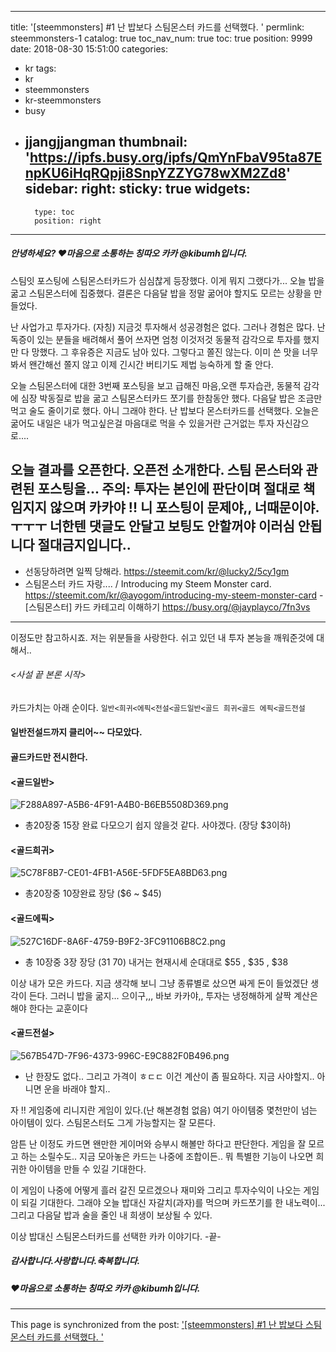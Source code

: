 
---
title: '[steemmonsters] #1  난 밥보다 스팀몬스터 카드를 선택했다. '
permlink: steemmonsters-1
catalog: true
toc_nav_num: true
toc: true
position: 9999
date: 2018-08-30 15:51:00
categories:
- kr
tags:
- kr
- steemmonsters
- kr-steemmonsters
- busy
- jjangjjangman
thumbnail: 'https://ipfs.busy.org/ipfs/QmYnFbaV95ta87EnpKU6iHqRQpji8SnpYZZYG78wXM2Zd8'
sidebar:
    right:
        sticky: true
widgets:
    -
        type: toc
        position: right
---


##### 안녕하세요? ♥마음으로 소통하는 칭따오 카카 @kibumh입니다.

스팀잇 포스팅에 스팀몬스터카드가 심심찮게 등장했다.
이게 뭐지 그랬다가... 오늘  밥을 굶고 스팀몬스터에 집중했다.
결론은 다음달 밥을 정말 굶어야 할지도 모르는 상황을 만들었다.

난 사업가고 투자가다. (자칭)
지금것 투자해서 성공경험은 없다.  그러나 경험은 많다.
난독증이 있는 분들을 배려해서 풀어 쓰자면 엄청 이것저것 
동물적 감각으로 투자를 했지만 다 망했다. 그 후유증은 지금도
남아 있다. 그렇다고 쫄진 않는다. 
이미 쓴 맛을 너무 봐서 왠간해선 쫄지 않고 
이제 긴시간 버티기도 제법 능숙하게 할 줄 안다.

오늘 스팀몬스터에 대한 3번째 포스팅을 보고
급해진 마음,오랜 투자습관,  동물적 감각에 
심장 박동질로 밥을 굶고 스팀몬스터카드 쪼기를 
한참동안 했다.  다음달 밥은 조금만 먹고 술도 줄이기로 했다.
아니 그래야 한다. 난 밥보다 몬스터카드를 선택했다.
오늘은 굶어도 내일은 내가 먹고싶은걸 마음대로 먹을 수 
있을거란 근거없는 투자 자신감으로....

오늘 결과를 오픈한다.
오픈전 소개한다. 스팀 몬스터와 관련된 포스팅을...
**주의: 투자는 본인에 판단이며 절대로 책임지지 않으며
   카카야 !! 니 포스팅이 문제야,, 너때문이야. ㅜㅜㅜ
   너한텐 댓글도 안달고 보팅도 안할꺼야 이러심 안됩니다 
   절대금지입니다..**
---
- 선동당하려면 일찍 당해라. 
https://steemit.com/kr/@lucky2/5cy1gm
- 스팀몬스터 카드 자랑.... / Introducing my Steem Monster card.
https://steemit.com/kr/@ayogom/introducing-my-steem-monster-card
-[스팀몬스터] 카드 카테고리 이해하기
https://busy.org/@jayplayco/7fn3vs
---
이정도만 참고하시죠. 저는 위분들을 사랑한다.
쉬고 있던 내 투자 본능을 깨워준것에 대해서..
###### <사설 끝 본론 시작>

카드가치는 아래 순이다.
`일반<희귀<에픽<전설<골드일반<골드 희귀<골드 에픽<골드전설`
####  일반전설드까지 클리어~~ 다모았다.
#### 골드카드만 전시한다.

#### <골드일반>
![F288A897-A5B6-4F91-A4B0-B6EB5508D369.png](https://ipfs.busy.org/ipfs/QmYnFbaV95ta87EnpKU6iHqRQpji8SnpYZZYG78wXM2Zd8)
- 총20장중 15장 완료
   다모으기 쉽지 않을것 같다. 사야겠다. (장당 $3이하)

#### <골드희귀>
![5C78F8B7-CE01-4FB1-A56E-5FDF5EA8BD63.png](https://ipfs.busy.org/ipfs/QmPujDjw4yn5PdAX4y7gXfyNfz9FTqrCAcrDqXydj3SNAc)
 - 총20장중 10장완료 장당 ($6 ~ $45)

#### <골드에픽>
![527C16DF-8A6F-4759-B9F2-3FC91106B8C2.png](https://ipfs.busy.org/ipfs/QmPkn3ZLopkpMQ8EAHoaz5BqYfSs9AMzF9opZhTH3N7fEY)
 - 총 10장중 3장 장당 ($31~70$)
   내거는 현재시세 순대대로 $55 , $35 , $38

이상 내가 모은 카드다.  지금 생각해 보니
그냥 종류별로 샀으면 싸게 돈이 들었겠단 생각이 든다. 
그러니 밥을 굶지... 으이구,,, 바보 카카야,,
투자는 냉정해하게 살짝 계산은 해야 한다는 교훈이다
#### <골드전설>
![567B547D-7F96-4373-996C-E9C882F0B496.png](https://ipfs.busy.org/ipfs/QmR7tQT3sYyMeKUj6cZegMZF5S625Dp6bTX4N4QFoASkvq)
- 난 한장도 없다.. 그리고 가격이 ㅎㄷㄷ
 이건 계산이 좀 필요하다. 지금 사야할지.. 
아니면 운을 바래야 할지..

 
자 !! 게임중에  리니지란 게임이 있다.(난 해본경험 없음) 
여기 아이템중 몇천만이 넘는 아이템이 있다. 
스팀몬스터도 그게 가능할지는 잘 모른다.

암튼 난 이정도 카드면  왠만한 게이머와 승부시 해볼만
하다고 판단한다. 게임을 잘 모르고 하는 소릴수도..
지금 모아놓은 카드는 나중에 조합이든.. 뭐 특별한 기능이 나오면
희귀한 아이템을 만들 수 있길 기대한다.

이 게임이 나중에 어떻게 흘러 갈진 모르겠으나
재미와 그리고 투자수익이 나오는 게임이 되길 기대한다.
그래야 오늘 밥대신 자갈치(과자)를 먹으며 카드쪼기를 한
내노력이... 그리고 다음달 밥과 술을 줄인 내 희생이 보상될 수 있다.

이상 밥대신 스팀몬스터카드를 선택한 카카 이야기다.
-끝-  

##### 감사합니다.사랑합니다.축복합니다.
##### ♥마음으로 소통하는 칭따오 카카 @kibumh입니다.

- - -

This page is synchronized from the post: ['[steemmonsters] #1  난 밥보다 스팀몬스터 카드를 선택했다. '](https://steemit.com/@kibumh/steemmonsters-1)
